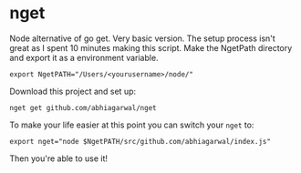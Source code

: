 # nget

Node alternative of go get. Very basic version. The setup process isn't great as I spent 10 minutes making this script. Make the NgetPath directory and export it as a environment variable.

`export NgetPATH="/Users/<yourusername>/node/"`

Download this project and set up:

`nget get github.com/abhiagarwal/nget`

To make your life easier at this point you can switch your `nget` to:

`export nget="node $NgetPATH/src/github.com/abhiagarwal/index.js"`

Then you're able to use it!